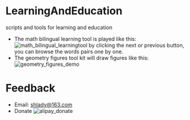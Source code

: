 # LearningAndEducation
scripts and tools for learning and education
- The math bilingual learning tool is played like this:
![math_bilingual_learningtool](https://user-images.githubusercontent.com/98576100/151508329-ceaffd40-4081-45ad-b701-8a8818eada74.png)
  by clicking the next or previous button, you can browse the words pairs one by one.
- The geometry figures tool kit will draw figures like this:
![geometry_figures_demo](https://user-images.githubusercontent.com/98576100/152724490-60062c0e-e5b6-4b1e-bceb-041caa3934be.png)

# Feedback
- Email: shlady@163.com
- Donate
![alipay_donate](https://user-images.githubusercontent.com/98576100/152724420-e3d4cad0-19b8-47ea-8df0-eb5abaf4dad9.jpg)
